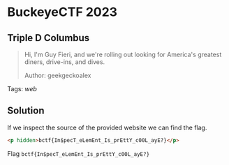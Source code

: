 # BuckeyeCTF 2023

## Triple D Columbus

> Hi, I'm Guy Fieri, and we're rolling out looking for America's greatest diners, drive-ins, and dives.
>
>  Author: geekgeckoalex
>

Tags: _web_

## Solution
If we inspect the source of the provided website we can find the flag.

```html
<p hidden>bctf{In$pecT_eLemEnt_Is_prEttY_c00L_ayE?}</p>
```

Flag `bctf{In$pecT_eLemEnt_Is_prEttY_c00L_ayE?}`